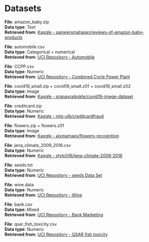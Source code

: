 # Datasets

__File__:  amazon_baby.zip <br/>
__Data type__: Text <br/>
__Retrieved from__: [Kaggle - sameersmahajan/reviews-of-amazon-baby-products](https://www.kaggle.com/sameersmahajan/reviews-of-amazon-baby-products)

__File__:  automobile.csv <br/>
__Data type__: Categorical + numerical <br/>
__Retrieved from__: [UCI Repository - Automobile](https://archive.ics.uci.edu/ml/datasets/Automobile)

__File__:  CCPP.csv <br/>
__Data type__: Numeric <br/>
__Retrieved from__: [UCI Repository - Combined Cycle Power Plant](https://archive.ics.uci.edu/ml/datasets/Combined+Cycle+Power+Plant)

__File__:  covid19_small.zip + covid19_small.z01 + covid19_small.z02 <br/>
__Data type__: Image <br/>
__Retrieved from__: [Kaggle - pranavraikokte/covid19-image-dataset](https://www.kaggle.com/pranavraikokte/covid19-image-dataset)

__File__:  creditcard.zip <br/>
__Data type__: Numeric <br/>
__Retrieved from__: [Kaggle - mlg-ulb/creditcardfraud](https://www.kaggle.com/mlg-ulb/creditcardfraud)

__File__:  flowers.zip + flowers.z01 <br/>
__Data type__: Image <br/>
__Retrieved from__: [Kaggle - alxmamaev/flowers-recognition](https://www.kaggle.com/alxmamaev/flowers-recognition)

__File__: jena_climate_2009_2016.csv <br/>
__Data type__: Numeric <br/>
__Retrieved from__: [Kaggle - stytch16/jena-climate-2009-2016](https://www.kaggle.com/stytch16/jena-climate-2009-2016)

__File__: seeds.txt <br/>
__Data type__: Numeric <br/>
__Retrieved from__: [UCI Repository - seeds Data Set](https://archive.ics.uci.edu/ml/datasets/seeds)

__File__: wine.data <br/>
__Data type__: Numeric <br/>
__Retrieved from__: [UCI Repository - Wine](https://archive.ics.uci.edu/dataset/109/wine)

__File__: bank.csv <br/>
__Data type__: Mixed <br/>
__Retrieved from__: [UCI Repository - Bank Marketing](https://archive.ics.uci.edu/dataset/222/bank+marketing)

__File__: qsar_fish_toxicity.csv <br/>
__Data type__: Numeric <br/>
__Retrieved from__: [UCI Repository - QSAR fish toxicity](https://archive.ics.uci.edu/dataset/504/qsar+fish+toxicity)
